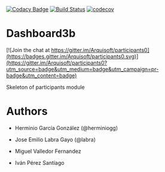 [![Codacy Badge](https://api.codacy.com/project/badge/Grade/2f5e9b234d9b4cbd8669629c299990ad)](https://www.codacy.com/app/jelabra/dashboard3b?utm_source=github.com&utm_medium=referral&utm_content=Arquisoft/dashboard3b&utm_campaign=badger)
[![Build Status](https://travis-ci.org/Arquisoft/dashboard3b.svg?branch=master)](https://travis-ci.org/Arquisoft/dashboard3b)
[![codecov](https://codecov.io/gh/Arquisoft/dashboard3b/branch/master/graph/badge.svg)](https://codecov.io/gh/Arquisoft/dashboard3b)


# Dashboard3b

[![Join the chat at https://gitter.im/Arquisoft/participants0](https://badges.gitter.im/Arquisoft/participants0.svg)](https://gitter.im/Arquisoft/participants0?utm_source=badge&utm_medium=badge&utm_campaign=pr-badge&utm_content=badge)

Skeleton of participants module

# Authors

- Herminio García González (@herminiogg)
- Jose Emilio Labra Gayo (@labra)

- Miguel Valledor Fernandez
- Iván Pérez Santiago
